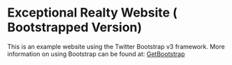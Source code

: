# Exceptional Realty Website ( Bootstrapped Version)

This is an example website using the Twitter Bootstrap v3 framework.
More information on using Bootstrap can be found at:
[GetBootstrap](http://getbootstrap.com)
